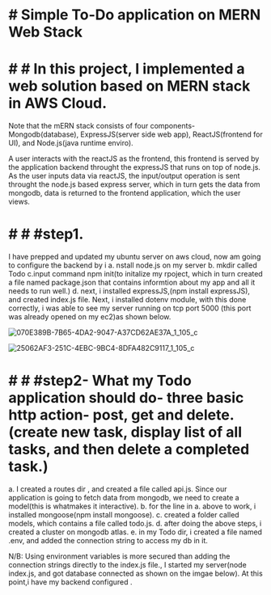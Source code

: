 # # Simple To-Do application on MERN Web Stack

# # # In this project, I implemented a web solution based on MERN stack in AWS Cloud.

Note that the mERN stack consists of four components- Mongodb(database), ExpressJS(server side web app), ReactJS(frontend for UI), and Node.js(java runtime enviro).

A user interacts with the reactJS as the frontend, this frontend is served by the application backend throught the expressJS that runs on top of node.js. As the user inputs data via reactJS, the input/output operation is sent throught the node.js based express server, which in turn gets the data from mongodb, data is returned to the frontend application, which the user views.

# # # #step1. 
I have prepped  and updated my ubuntu server on aws cloud, now am going to configure the backend by i
a. nstall node.js on my server
b. mkdir called Todo
c.input command npm init(to initalize my rpoject, which in turn created a file named package.json that contains informtion about my app and all it needs to run well.)
d. next, i installed expressJS,(npm install expressJS), and created index.js file.
Next, i installed dotenv module, with this done correctly, i was able to see my server running on tcp port 5000 (this port was already opened on my ec2)as shown below.


![070E389B-7B65-4DA2-9047-A37CD62AE37A_1_105_c](https://user-images.githubusercontent.com/80499748/113912757-5c9fe680-9790-11eb-8012-bc428826d8a7.jpeg)

![25062AF3-251C-4EBC-9BC4-8DFA482C9117_1_105_c](https://user-images.githubusercontent.com/80499748/113912748-59a4f600-9790-11eb-9cb3-fe4203580b95.jpeg)


# # # #step2- What my Todo application should  do- three basic http action- post, get and delete.(create new task, display list of all tasks, and then delete a completed task.)
a. I created a routes dir , and created a file called api.js. Since our application is going to fetch data from mongodb, we need to create a model(this is whatmakes it interactive).
b. for the line in a. above to work, i installed mongoose(npm install mongoose).
c. created a folder called models, which contains a file called todo.js.
d. after doing the above steps, i created a cluster on mongodb atlas.
e. in my Todo dir, i created a file named .env, and added the connection string to access my db in it.

N/B: Using environment variables is more secured than adding the connection strings directly to the index.js file., I started my server(node index.js, and got database connected as shown on the imgae below).
At this point,i have my backend configured .





